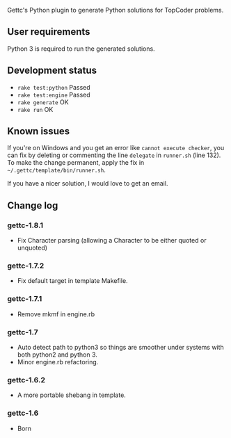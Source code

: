 Gettc's Python plugin to generate Python solutions for TopCoder problems.

## User requirements

Python 3 is required to run the generated solutions.

## Development status

* `rake test:python` Passed
* `rake test:engine` Passed
* `rake generate` OK
* `rake run` OK

## Known issues

If you're on Windows and you get an error like `cannot execute checker`, you can
fix by deleting or commenting the line `delegate` in `runner.sh` (line 132). To
make the change permanent, apply the fix in `~/.gettc/template/bin/runner.sh`.

If you have a nicer solution, I would love to get an email.

## Change log

### gettc-1.8.1

* Fix Character parsing (allowing a Character to be either quoted or unquoted)

### gettc-1.7.2

* Fix default target in template Makefile.

### gettc-1.7.1

* Remove mkmf in engine.rb

### gettc-1.7

* Auto detect path to python3 so things are smoother under systems with both
python2 and python 3.
* Minor engine.rb refactoring.

### gettc-1.6.2

* A more portable shebang in template.

### gettc-1.6

* Born
